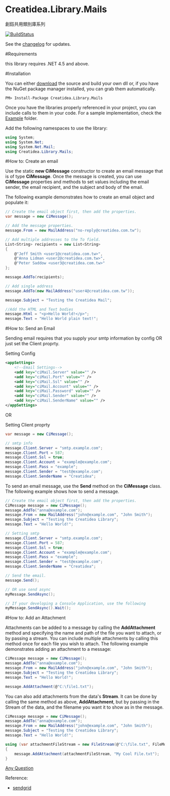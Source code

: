 # Creatidea.Library.Mails
創鈺共用類別庫系列

[![BuildStatus](https://travis-ci.org/lettucebo/Creatidea.Library.Mails.png?branch=develope)](https://travis-ci.org/lettucebo/Creatidea.Library.Mails)

See the [changelog](https://github.com/lettucebo/Creatidea.Library.Mails/blob/develope/CHANGELOG.md) for updates. 

#Requirements

this library requires .NET 4.5 and above.

#Installation

You can either <a href="https://github.com/lettucebo/Creatidea.Library.Mails.git">download</a> the source and build your own dll or, if you have the NuGet package manager installed, you can grab them automatically.

```
PM> Install-Package Creatidea.Library.Mails 
```

Once you have the libraries properly referenced in your project, you can include calls to them in your code. 
For a sample implementation, check the [Example](https://github.com/lettucebo/Creatidea.Library.Mails/tree/develope/Creatidea.Library.Mails.Example) folder.

Add the following namespaces to use the library:
```csharp
using System;
using System.Net;
using System.Net.Mail;
using Creatidea.Library.Mails;
```

#How to: Create an email

Use the static **new CiMessage** constructor to create an email message that is of type **CiMessage**. Once the message is created, you can use **CiMessage** properties and methods to set values including the email sender, the email recipient, and the subject and body of the email.

The following example demonstrates how to create an email object and populate it:

```csharp
// Create the email object first, then add the properties.
var message = new CiMessage();

// Add the message properties.
message.From = new MailAddress("no-reply@creatidea.com.tw");

// Add multiple addresses to the To field.
List<String> recipients = new List<String>
{
    @"Jeff Smith <user1@creatidea.com.tw>",
    @"Anna Lidman <user2@creatidea.com.tw>",
    @"Peter Saddow <user3@creatidea.com.tw>"
};

message.AddTo(recipients);

// Add single address
message.AddTo(new MailAddress("user4@creatidea.com.tw"));

message.Subject = "Testing the Creatidea Mail";

//Add the HTML and Text bodies
message.Html = "<p>Hello World!</p>";
message.Text = "Hello World plain text!";
```

#How to: Send an Email

Sending email requires that you supply your smtp information by config OR just set the Client proprty.

Setting Config
```xml
<appSettings>
    <!--Email Settings-->
    <add key="ciMail.Server" value="" />
    <add key="ciMail.Port" value="" />
    <add key="ciMail.Ssl" value="" />
    <add key="ciMail.Account" value="" />
    <add key="ciMail.Password" value="" />
    <add key="ciMail.Sender" value="" />
    <add key="ciMail.SenderName" value="" />
</appSettings>
```

OR

Setting Client proprty
```csharp
var message = new CiMessage();

// smtp info
message.Client.Server = "smtp.example.com";
message.Client.Port = 587;
message.Client.Ssl = true;
message.Client.Account = "example@example.com";
message.Client.Pass = "example";
message.Client.Sender = "test@example.com";
message.Client.SenderName = "Creatidea";
```
To send an email message, use the **Send** method on the **CiMessage** class. The following example shows how to send a message.


```csharp
// Create the email object first, then add the properties.
CiMessage message = new CiMessage();
message.AddTo("anna@example.com");
message.From = new MailAddress("john@example.com", "John Smith");
message.Subject = "Testing the Creatidea Library";
message.Text = "Hello World!";

// Setting smtp
message.Client.Server = "smtp.example.com";
message.Client.Port = 587;
message.Client.Ssl = true;
message.Client.Account = "example@example.com";
message.Client.Pass = "example";
message.Client.Sender = "test@example.com";
message.Client.SenderName = "Creatidea";

// Send the email.
message.Send();

// OR use send async
myMessage.SendAsync();

// If your developing a Console Application, use the following
myMessage.SendAsync().Wait();
```

#How to: Add an Attachment

Attachments can be added to a message by calling the **AddAttachment** method and specifying the name and path of the file you want to attach, or by passing a stream. You can include multiple attachments by calling this method once for each file you wish to attach. The following example demonstrates adding an attachment to a message:

```csharp
CiMessage message = new CiMessage();
message.AddTo("anna@example.com");
message.From = new MailAddress("john@example.com", "John Smith");
message.Subject = "Testing the Creatidea Library";
message.Text = "Hello World!";

message.AddAttachment(@"C:\file1.txt");
```

You can also add attachments from the data's **Stream**. It can be done by calling the same method as above, **AddAttachment**, but by passing in the Stream of the data, and the filename you want it to show as in the message.

```csharp
CiMessage message = new CiMessage();
message.AddTo("anna@example.com");
message.From = new MailAddress("john@example.com", "John Smith");
message.Subject = "Testing the Creatidea Library";
message.Text = "Hello World!";

using (var attachmentFileStream = new FileStream(@"C:\file.txt", FileMode.Open))
{
    message.AddAttachment(attachmentFileStream, "My Cool File.txt");
}
```

[Any Question](mailto:abc12207@gmail.com)

Reference:
* [sendgrid](https://github.com/sendgrid/sendgrid-csharp)
